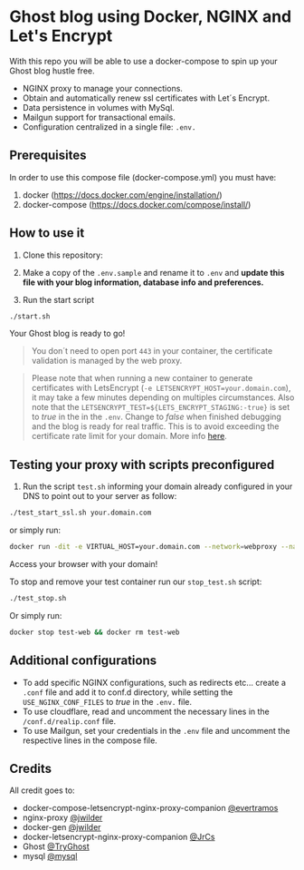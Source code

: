 # Ghost blog using Docker, NGINX and Let's Encrypt

With this repo you will be able to use a docker-compose to spin up your Ghost blog hustle free.

- NGINX proxy to manage your connections.
- Obtain and automatically renew ssl certificates with Let´s Encrypt.
- Data persistence in volumes with MySql.
- Mailgun support for transactional emails.
- Configuration centralized in a single file: `.env.`

## Prerequisites

In order to use this compose file (docker-compose.yml) you must have:

1. docker (https://docs.docker.com/engine/installation/)
2. docker-compose (https://docs.docker.com/compose/install/)

## How to use it

1. Clone this repository:

2. Make a copy of the `.env.sample` and rename it to `.env` and **update this file with your blog information, database info and preferences.**

3. Run the start script

```bash
./start.sh
```

Your Ghost blog is ready to go!

> You don´t need to open port `443` in your container, the certificate validation is managed by the web proxy.


> Please note that when running a new container to generate certificates with LetsEncrypt (`-e LETSENCRYPT_HOST=your.domain.com`), it may take a few minutes depending on multiples circumstances. Also note that the 
`LETSENCRYPT_TEST=${LETS_ENCRYPT_STAGING:-true}` is set to *true* in the in the `.env`. Change to *false* when finished debugging and the blog is ready for real traffic. This is to avoid exceeding the certificate rate limit for your domain.
More info [here](https://letsencrypt.org/docs/rate-limits/).


## Testing your proxy with scripts preconfigured 

1. Run the script `test.sh` informing your domain already configured in your DNS to point out to your server as follow:

```bash
./test_start_ssl.sh your.domain.com
```

or simply run:

```bash
docker run -dit -e VIRTUAL_HOST=your.domain.com --network=webproxy --name test-web httpd:alpine
```

Access your browser with your domain!

To stop and remove your test container run our `stop_test.sh` script:

```bash
./test_stop.sh
```

Or simply run:

```bash
docker stop test-web && docker rm test-web 
```

## Additional configurations

- To add specific NGINX configurations, such as redirects etc... create a `.conf` file and add it to conf.d directory, while setting the `USE_NGINX_CONF_FILES` to *true* in the `.env.` file.
- To use cloudflare, read and uncomment the necessary lines in the `/conf.d/realip.conf`
file.
- To use Mailgun, set your credentials in the `.env` file and uncomment the respective lines in the compose file.

## Credits

All credit goes to:

- docker-compose-letsencrypt-nginx-proxy-companion [@evertramos](https://github.com/evertramos/docker-compose-letsencrypt-nginx-proxy-companion)
- nginx-proxy [@jwilder](https://github.com/jwilder/nginx-proxy)
- docker-gen [@jwilder](https://github.com/jwilder/docker-gen)
- docker-letsencrypt-nginx-proxy-companion [@JrCs](https://github.com/JrCs/docker-letsencrypt-nginx-proxy-companion)
- Ghost [@TryGhost](https://github.com/TryGhost/Ghost)
- mysql [@mysql](https://github.com/mysql/mysql-docker)
